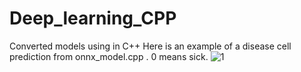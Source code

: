 # Deep_learning_CPP
Converted models using in C++
Here is an example of a disease cell prediction from onnx_model.cpp . 0 means sick.
![1](https://user-images.githubusercontent.com/77502485/151708219-91ea2ca1-419b-4f0c-bbb8-fca5c6a0b66c.PNG)
